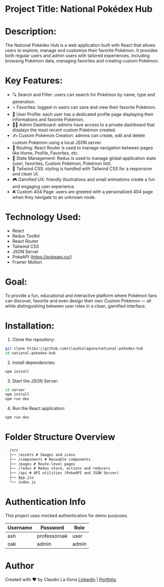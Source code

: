 # Project Title: National Pokédex Hub

# Description:

The National Pokédex Hub is a web application built with React that allows users to explore, manage and customize their favorite Pokémon.
It provides both regular users and admin users with tailored experiences, including browsing Pokémon data, managing favorites and creating
custom Pokémon.

# Key Features:

- 🔍 Search and Filter: users can search for Pokémon by name, type and generation.
- ⭐ Favorites: logged-in users can save and view their favorite Pokémon.
- 👤 User Profile: each user has a dedicated profile page displaying their informations and favorite Pokémon.
- 🧑‍💻 Admin Dashboard: admins have access to a private dashboard that displays the most recent custom Pokémon created.
- ✍️ Custom Pokémon Creation: admins can create, edit and delete custom Pokémon using a local JSON server.
- 🧭 Routing: React Router is used to manage navigation between pages like Home, Profile, Favorites, etc.
- 🧠 State Management: Redux is used to manage global application state (user, favorites, Custom Pokémon, Pokémon list).
- 💅 Tailwind CSS: styling is handled with Tailwind CSS for a responsive and clean UI.
- 🎮 Gamified UX: friendly illustrations and small animations create a fun and engaging user experience.
- ❌ Custom 404 Page: users are greeted with a personalized 404 page when they navigate to an unknown route.

# Technology Used:

- React
- Redux Toolkit
- React Router
- Tailwind CSS
- JSON Server
- PokeAPI (<a href="https://pokeapi.co/" target="_blank">https://pokeapi.co/</a>)
- Framer Motion

# Goal:

To provide a fun, educational and interactive platform where Pokémon fans can discover, favorite and even design their own Custom Pokémon — all
while distinguishing between user roles in a clean, gamified interface.

# Installation:

1. Clone the repository:

```bash
git clone https://github.com/claudiolagona/national-pokedex-hub
cd national-pokedex-hub
```

2. Install dependencies:

```bash
npm install
```

3. Start the JSON Server:

```bash
cd server
npm install
npm run dev
```

4. Run the React application:

```bash
npm run dev
```

# Folder Structure Overview

```markdown
- /src
  ├── /assets # Images and icons
  ├── /components # Reusable components
  ├── /pages # Route-level pages
  ├── /redux # Redux store, actions and reducers
  ├── /api # API utilities (PokeAPI and JSON Server)
  ├── App.jsx
  └── index.js
```

# Authentication Info

This project uses mocked authentication for demo purposes.

| Username | Password     | Role  |
| -------- | ------------ | ----- |
| ash      | professoroak | user  |
| oak      | admin        | admin |

# Author

Created with ❤️ by Claudio La Gona
[LinkedIn](https://linkedin.com/in/claudio-lagona) | [Portfolio](https://www.claudiolagona.com)

